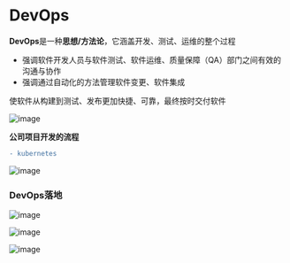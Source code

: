 # DevOps

**DevOps**是一种**思想/方法论**，它涵盖开发、测试、运维的整个过程
- 强调软件开发人员与软件测试、软件运维、质量保障（QA）部门之间有效的沟通与协作
- 强调通过自动化的方法管理软件变更、软件集成

使软件从构建到测试、发布更加快捷、可靠，最终按时交付软件

![image](C194357C5FE54A91B5B7CED4212FAA7A)

**公司项目开发的流程**

```diff
- kubernetes

```

![image](39C9F3560C984F3AB042D401AFCC4B57)

### DevOps落地

![image](974103C973944B6995CDC4638A932465)

![image](F09324BA359648BCBB0A2B05A7DE16DC)

![image](B2D6D3670E3D4EB6A80A18D338105E25)
